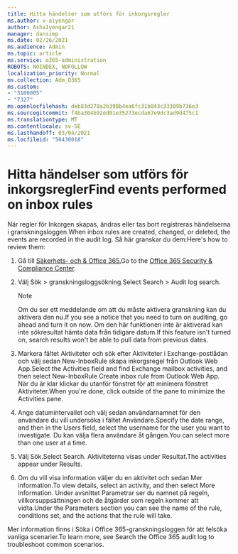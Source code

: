 ```yaml
---
title: Hitta händelser som utförs för inkorgsregler
ms.author: v-aiyengar
author: AshaIyengar21
manager: dansimp
ms.date: 02/26/2021
ms.audience: Admin
ms.topic: article
ms.service: o365-administration
ROBOTS: NOINDEX, NOFOLLOW
localization_priority: Normal
ms.collection: Adm_O365
ms.custom:
- "3100005"
- "7327"
ms.openlocfilehash: deb83d278a2b398b4ea6fc31b043c33309b736e3
ms.sourcegitcommit: f4ba304b92ed01e35273ecda67e9dc3ad9d475c1
ms.translationtype: MT
ms.contentlocale: sv-SE
ms.lasthandoff: 03/04/2021
ms.locfileid: "50430018"
---
```

# <a name="find-events-performed-on-inbox-rules"></a><span data-ttu-id="5af6f-102">Hitta händelser som utförs för inkorgsregler</span><span class="sxs-lookup"><span data-stu-id="5af6f-102">Find events performed on inbox rules</span></span>

<span data-ttu-id="5af6f-103">När regler för Inkorgen skapas, ändras eller tas bort registreras händelserna i granskningsloggen.</span><span class="sxs-lookup"><span data-stu-id="5af6f-103">When inbox rules are created, changed, or deleted, the events are recorded in the audit log.</span></span> <span data-ttu-id="5af6f-104">Så här granskar du dem:</span><span class="sxs-lookup"><span data-stu-id="5af6f-104">Here's how to review them:</span></span>

1. <span data-ttu-id="5af6f-105">Gå till [Säkerhets- och & Office 365.](https://go.microsoft.com/fwlink/p/?linkid=2077143)</span><span class="sxs-lookup"><span data-stu-id="5af6f-105">Go to the [Office 365 Security & Compliance Center](https://go.microsoft.com/fwlink/p/?linkid=2077143).</span></span>
1. <span data-ttu-id="5af6f-106">Välj Sök > granskningsloggsökning.</span><span class="sxs-lookup"><span data-stu-id="5af6f-106">Select Search > Audit log search.</span></span>

    > [!NOTE]
    > <span data-ttu-id="5af6f-107">Om du ser ett meddelande om att du måste aktivera granskning kan du aktivera den nu.</span><span class="sxs-lookup"><span data-stu-id="5af6f-107">If you see a notice that you need to turn on auditing, go ahead and turn it on now.</span></span> <span data-ttu-id="5af6f-108">Om den här funktionen inte är aktiverad kan inte sökresultat hämta data från tidigare datum.</span><span class="sxs-lookup"><span data-stu-id="5af6f-108">If this feature isn't turned on, search results won't be able to pull data from previous dates.</span></span>
1. <span data-ttu-id="5af6f-109">Markera fältet Aktiviteter och sök efter Aktiviteter i Exchange-postlådan och välj sedan New-InboxRule skapa inkorgsregel från Outlook Web App.</span><span class="sxs-lookup"><span data-stu-id="5af6f-109">Select the Activities field and find Exchange mailbox activities, and then select New-InboxRule Create inbox rule from Outlook Web App.</span></span> <span data-ttu-id="5af6f-110">När du är klar klickar du utanför fönstret för att minimera fönstret Aktiviteter.</span><span class="sxs-lookup"><span data-stu-id="5af6f-110">When you're done, click outside of the pane to minimize the Activities pane.</span></span>
1. <span data-ttu-id="5af6f-111">Ange datumintervallet och välj sedan användarnamnet för den användare du vill undersöka i fältet Användare.</span><span class="sxs-lookup"><span data-stu-id="5af6f-111">Specify the date range, and then in the Users field, select the username for the user you want to investigate.</span></span> <span data-ttu-id="5af6f-112">Du kan välja flera användare åt gången.</span><span class="sxs-lookup"><span data-stu-id="5af6f-112">You can select more than one user at a time.</span></span>
1. <span data-ttu-id="5af6f-113">Välj Sök.</span><span class="sxs-lookup"><span data-stu-id="5af6f-113">Select Search.</span></span> <span data-ttu-id="5af6f-114">Aktiviteterna visas under Resultat.</span><span class="sxs-lookup"><span data-stu-id="5af6f-114">The activities appear under Results.</span></span>
1. <span data-ttu-id="5af6f-115">Om du vill visa information väljer du en aktivitet och sedan Mer information.</span><span class="sxs-lookup"><span data-stu-id="5af6f-115">To view details, select an activity, and then select More Information.</span></span> <span data-ttu-id="5af6f-116">Under avsnittet Parametrar ser du namnet på regeln, villkorsuppsättningen och de åtgärder som regeln kommer att vidta.</span><span class="sxs-lookup"><span data-stu-id="5af6f-116">Under the Parameters section you can see the name of the rule, conditions set, and the actions that the rule will take.</span></span>

<span data-ttu-id="5af6f-117">Mer information finns i Söka i Office 365-granskningsloggen för att felsöka vanliga scenarier.</span><span class="sxs-lookup"><span data-stu-id="5af6f-117">To learn more, see Search the Office 365 audit log to troubleshoot common scenarios.</span></span>